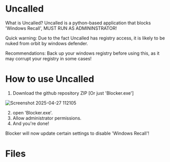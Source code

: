 # Uncalled

What is Uncalled?
 Uncalled is a python-based application that blocks 'Windows Recall', MUST RUN AS ADMININSTRATOR!

 Quick warning: Due to the fact Uncalled has registry access, it is likely to be nuked from orbit by windows defender.

 Recommendations: Back up your windows registry before using this, as it may corrupt your registry in some cases!
 
 # How to use Uncalled
 1. Download the github repository ZIP [Or just 'Blocker.exe']
    
![Screenshot 2025-04-27 112105](https://github.com/user-attachments/assets/8257dc5a-dea4-48f7-81a8-654e1b127266)

2. open 'Blocker.exe'.
3. Allow administrator permissions.
4. And you're done!

Blocker will now update certain settings to disable 'Windows Recall'!

# Files


